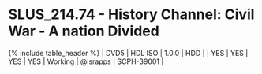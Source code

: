 # SLUS_214.74 - History Channel: Civil War - A nation Divided

{% include table_header %}
| DVD5 | HDL ISO | 1.0.0 | HDD |  | YES | YES | YES | YES | Working | @israpps | SCPH-39001 |  
